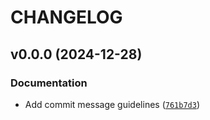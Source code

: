 # CHANGELOG


## v0.0.0 (2024-12-28)

### Documentation

- Add commit message guidelines
  ([`761b7d3`](https://github.com/IrrAnd/playground/commit/761b7d31232ff2079fd026a8d190ac09b3c09886))
